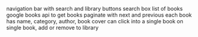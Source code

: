 navigation bar with search and library buttons
search box
list of books 
google books api to get books
paginate with next and previous
each book has name, category, author, book cover
can click into a single book
on single book, add or remove to library